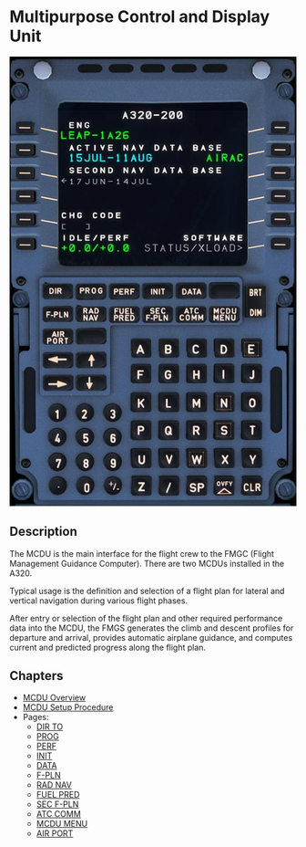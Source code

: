 # Multipurpose Control and Display Unit

![Multipurpose Control and Display Unit](../../assets/a32nx-briefing/mcdu/mcdu.jpg "Multipurpose Control and Display Unit")

## Description

The MCDU is the main interface for the flight crew to the FMGC (Flight Management Guidance Computer). There are two MCDUs installed in the A320.

Typical usage is the definition and selection of a flight plan for lateral and vertical navigation during various flight phases.

After entry or selection of the flight plan and other required performance data into the MCDU, the FMGS generates the climb and descent profiles for departure and arrival, provides automatic airplane guidance, and computes current and predicted progress along the flight plan.

## Chapters

- [MCDU Overview]()
- [MCDU Setup Procedure]()
- Pages:
    - [DIR TO]()
    - [PROG]()
    - [PERF]()
    - [INIT]()
    - [DATA]()
    - [F-PLN]()
    - [RAD NAV]()
    - [FUEL PRED]()
    - [SEC F-PLN]()
    - [ATC COMM]()
    - [MCDU MENU]()
    - [AIR PORT]()

